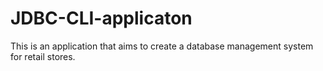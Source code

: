 # JDBC-CLI-applicaton
This is an application that aims to create a database management system for retail stores.
